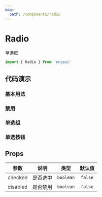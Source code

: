 ```yaml
---
map:
  path: /components/radio
---
```


# Radio

单选框

```js
import { Radio } from 'ungeui'
```

## 代码演示

### 基本用法

<demo src="./demo/checked.vue"
  language="vue"
  title="基本用法"
  desc="最简单的用法">
</demo>


### 禁用

<demo src="./demo/disabled.vue"
  language="vue"
  title="disabled"
  desc="单选框失效">
</demo>

### 单选组

<demo src="./demo/group.vue"
  language="vue"
  title="disabled"
  desc="选项组用起来更方便">
</demo>

### 单选按钮

<demo src="./demo/button.vue"
  language="vue"
  title="radioButton"
  desc="有的时候用按钮显得更优雅一点">
</demo>

## Props

| 参数  | 说明 | 类型 | 默认值 |
| :-----: | :---: | :-----: | :---------: |
| checked  | 是否选中 | `boolean` |  `false` |
| disabled  | 是否禁用 | `boolean` |  `false` |